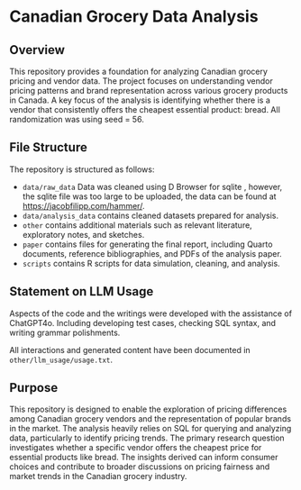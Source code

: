 # Canadian Grocery Data Analysis

## Overview

This repository provides a foundation for analyzing Canadian grocery pricing and vendor data. The project focuses on understanding vendor pricing patterns and brand representation across various grocery products in Canada. A key focus of the analysis is identifying whether there is a vendor that consistently offers the cheapest essential product: bread. All randomization was using seed = 56.

## File Structure

The repository is structured as follows:

-   `data/raw_data` Data was cleaned using D Browser for sqlite , however, the sqlite file was too large to be uploaded, the data can be found at https://jacobfilipp.com/hammer/.
-   `data/analysis_data` contains cleaned datasets prepared for analysis.
-   `other` contains additional materials such as relevant literature, exploratory notes, and sketches.
-   `paper` contains files for generating the final report, including Quarto documents, reference bibliographies, and PDFs of the analysis paper.
-   `scripts` contains R scripts for data simulation, cleaning, and analysis.

## Statement on LLM Usage

Aspects of the code and the writings were developed with the assistance of ChatGPT4o. Including developing test cases, checking SQL syntax, and writing grammar polishments.

All interactions and generated content have been documented in `other/llm_usage/usage.txt`.


## Purpose

This repository is designed to enable the exploration of pricing differences among Canadian grocery vendors and the representation of popular brands in the market. The analysis heavily relies on SQL for querying and analyzing data, particularly to identify pricing trends. The primary research question investigates whether a specific vendor offers the cheapest price for essential products like bread. The insights derived can inform consumer choices and contribute to broader discussions on pricing fairness and market trends in the Canadian grocery industry.
